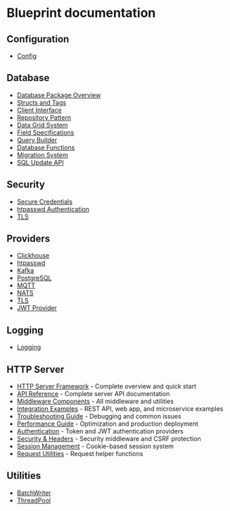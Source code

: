 # Blueprint documentation

## Configuration

- [Config](config/config.md)

## Database

- [Database Package Overview](db/index.md)
- [Structs and Tags](db/structs-and-tags.md)
- [Client Interface](db/client.md)
- [Repository Pattern](db/repository.md)
- [Data Grid System](db/dbgrid.md)
- [Field Specifications](db/fields.md)
- [Query Builder](db/query-builder.md)
- [Database Functions](db/functions.md)
- [Migration System](db/migrations.md)
- [SQL Update API](db/sql-update-api.md)

## Security

- [Secure Credentials](crypt/secure-credentials.md)
- [htpasswd Authentication](provider/htpasswd.md)
- [TLS](provider/tls.md)

## Providers

- [Clickhouse](provider/clickhouse.md)
- [htpasswd](provider/htpasswd.md)
- [Kafka](provider/kafka.md)
- [PostgreSQL](provider/pgsql.md)
- [MQTT](provider/mqtt.md)
- [NATS](provider/nats.md)
- [TLS](provider/tls.md)
- [JWT Provider](provider/jwtprovider.md)

## Logging

- [Logging](log/logging.md)

## HTTP Server

- [HTTP Server Framework](provider/httpserver/index.md) - Complete overview and quick start
- [API Reference](provider/httpserver/api-reference.md) - Complete server API documentation
- [Middleware Components](provider/httpserver/middleware.md) - All middleware and utilities
- [Integration Examples](provider/httpserver/examples.md) - REST API, web app, and microservice examples
- [Troubleshooting Guide](provider/httpserver/troubleshooting.md) - Debugging and common issues
- [Performance Guide](provider/httpserver/performance.md) - Optimization and production deployment
- [Authentication](provider/httpserver/auth.md) - Token and JWT authentication providers
- [Security & Headers](provider/httpserver/security.md) - Security middleware and CSRF protection
- [Session Management](provider/httpserver/session.md) - Cookie-based session system
- [Request Utilities](provider/httpserver/request.md) - Request helper functions

## Utilities

- [BatchWriter](batchwriter/batchwriter.md)
- [ThreadPool](threadpool/threadpool.md)